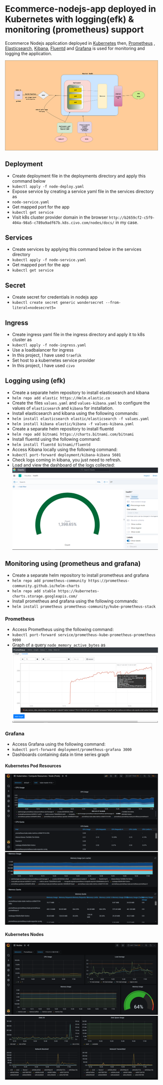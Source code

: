 # Ecommerce-nodejs-app deployed in Kubernetes with logging(efk) & monitoring (prometheus) support
Ecommerce Nodejs application deployed in [Kubernetes](https://kubernetes.io) then, [Prometheus](https://prometheus.io/) , [Elasticsearch](https://www.elastic.co/), [Kibana](https://www.elastic.co/), [Fluentd](https://www.fluentd.org/) and [Grafana](https://grafana.com/) is used for monitoring and logging the application.

![kube-plot](./k8s/images/kube-plot.png)
## Deployment

 - Create deployment file in the deployments directory and apply this command below
 - `kubectl apply -f node-deploy.yaml`
 - Expose service by creating a service yaml file in the services directory as
 - `node-service.yaml`
 - Get mapped port for the app
 - `kubectl get service`
 - Visit k8s cluster provider domain in the browser `http://b2659cf2-c5f9-404a-98a5-c789a9adf67b.k8s.civo.com/nodes/docs/` in my case.

## Services

 - Create services by applying this command below in the services directory
 - `kubectl apply -f node-service.yaml`
 - Get mapped port for the app
 - `kubectl get service`

## Secret

 - Create secret for credentials in nodejs app 
 - `kubectl create secret generic wondersecret --from-literal=nodesecret5=`

## Ingress

 - Create ingress yaml file in the ingress directory and apply it to k8s cluster as
 - `kubectl apply -f node-ingress.yaml`
 - Use a loadbalancer for ingress
 - In this project, I have used `traefik` 
 - Set host to a kubernetes service provider 
 - In this project, I have used `civo` 

## Logging using (efk)

- Create a separate helm repository to install elasticsearch and kibana 
- `helm repo add elastic https://Helm.elastic.co` 
- Create the files `values.yaml` and `values-kibana.yaml` to configure the values of `elasticsearch` and `kibana` for installation.
- Install elasticsearch and kibana using the following commands:
- `helm install elasticsearch elastic/elasticsearch -f values.yaml`
- `helm install kibana elastic/kibana -f values-kibana.yaml`
- Create a separate helm repository to install fluentd 
- `helm repo add bitnami https://charts.bitnami.com/bitnami`
- Install fluentd using the following command:
- `helm install fluentd bitnami/fluentd`
- Access Kibana locally using the following command:
- `kubectl port-forward deployment/kibana-kibana 5601`
- Check logs coming in kibana, you just need to refresh.
- Load and view the dashboard of the logs collected:
![kibana](./k8s/images/kibana.PNG)

## Monitoring using (prometheus and grafana)
- Create a separate helm repository to install prometheus and grafana
- `helm repo add prometheus-community https://prometheus-community.github.io/helm-charts`
- `helm repo add stable https://kubernetes-charts.storage.googleapis.com/`
- Install prometheus and grafana using the following commands:
- `helm install prometheus prometheus-community/kube-prometheus-stack`

### Prometheus
- Access Prometheus using the following command:
- `kubectl port-forward service/prometheus-kube-prometheus-prometheus 9090`
- Graph of a query `node_memory_active_bytes` as 
![prometheus](./k8s/images/prometheus.PNG)
### Grafana
- Access Grafana using the following command:
- `kubectl port-forward deployment/prometheus-grafana 3000`
- Dashboards containing data in time series graph
#### Kubernetes Pod Resources
![grafana-svc1](./k8s/images/grafana-svc1.PNG)
![grafana-svc2](./k8s/images/grafana-svc2.PNG)

#### Kubernetes Nodes
![grafana-prom-stat](./k8s/images/grafana-prom-stat.PNG)
![grafana-prom2](./k8s/images/grafana-prom2.PNG)